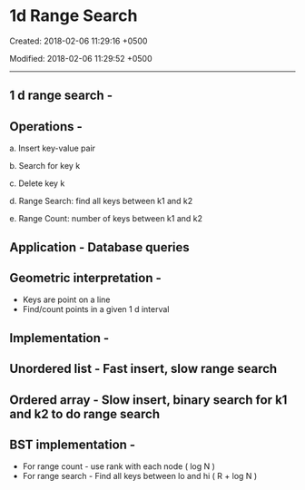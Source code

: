# 1d Range Search

Created: 2018-02-06 11:29:16 +0500

Modified: 2018-02-06 11:29:52 +0500

---

## 1 d range search -

## Operations -

a.  Insert key-value pair

b.  Search for key k

c.  Delete key k

d.  Range Search: find all keys between k1 and k2

e.  Range Count: number of keys between k1 and k2

## Application - Database queries

## Geometric interpretation -

- Keys are point on a line
- Find/count points in a given 1 d interval

## Implementation -

## Unordered list - Fast insert, slow range search

## Ordered array - Slow insert, binary search for k1 and k2 to do range search

## BST implementation -

- For range count - use rank with each node ( log N )
- For range search - Find all keys between lo and hi ( R + log N )
